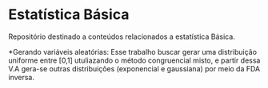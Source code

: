 # Estatística Básica
Repositório destinado a conteúdos relacionados a estatística Básica.
 

*Gerando variáveis aleatórias:
Esse trabalho buscar gerar uma distribuição uniforme entre [0,1] utuliazando o método congruencial misto, e partir dessa V.A gera-se outras distribuições (exponencial e gaussiana) por meio da FDA inversa.
 
